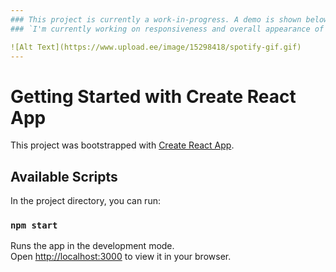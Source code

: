 ```yaml
---
### This project is currently a work-in-progress. A demo is shown below but it does not showcase the final product, just major functionalities of the program.
### `I'm currently working on responsiveness and overall appearance of the program`

![Alt Text](https://www.upload.ee/image/15298418/spotify-gif.gif)
---
```



# Getting Started with Create React App

This project was bootstrapped with [Create React App](https://github.com/facebook/create-react-app).

## Available Scripts

In the project directory, you can run:

### `npm start`

Runs the app in the development mode.\
Open [http://localhost:3000](http://localhost:3000) to view it in your browser.

